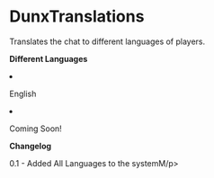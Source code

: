 # DunxTranslations
Translates the chat to different languages of players.

<p><strong>Different Languages</strong></p>
<li><p>English</p></li>
<li><p>Coming Soon!</p></li>

<p><strong>Changelog</strong></p>
<P> 0.1 - Added All Languages to the systemM/p>
